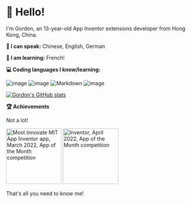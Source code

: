 # 👋 Hello!

I'm Gordon, an 13-year-old App Inventor extensions developer from Hong Kong, China.

**:microphone: I can speak:** Chinese, English, German

**:book: I am learning:** French!

**:computer: Coding languages I know/learning:**

![image](https://user-images.githubusercontent.com/88015331/161546147-425043ad-94b5-4005-9fca-45c4546d727f.png) ![image](https://user-images.githubusercontent.com/88015331/161546107-f2423f36-4acd-4eb3-b69f-a576a87b7fdd.png) ![Markdown](https://img.shields.io/badge/markdown-%23000000.svg?style=for-the-badge&logo=markdown&logoColor=white) ![image](https://user-images.githubusercontent.com/88015331/161706784-cca92298-e432-45fe-a4d6-cdac7114c571.png)


[![Gordon's GitHub stats](https://github-readme-stats.vercel.app/api?username=GordonL0049)](https://github.com/anuraghazra/github-readme-stats)

**:trophy: Achievements**

Not a lot!

<img src="https://user-images.githubusercontent.com/88015331/161707984-c207c1c9-0404-4c61-a4d1-ca99d2feac3a.png" alt="Most innovate MIT App Inventor app, March 2022, App of the Month competition" width="150"/> <img src="https://user-images.githubusercontent.com/88015331/161708010-496e10ea-7ba3-4bd7-8966-4400bb24e88d.png" alt="Inventor, April 2022, App of the Month competition" width="150"/>

That's all you need to know me!
